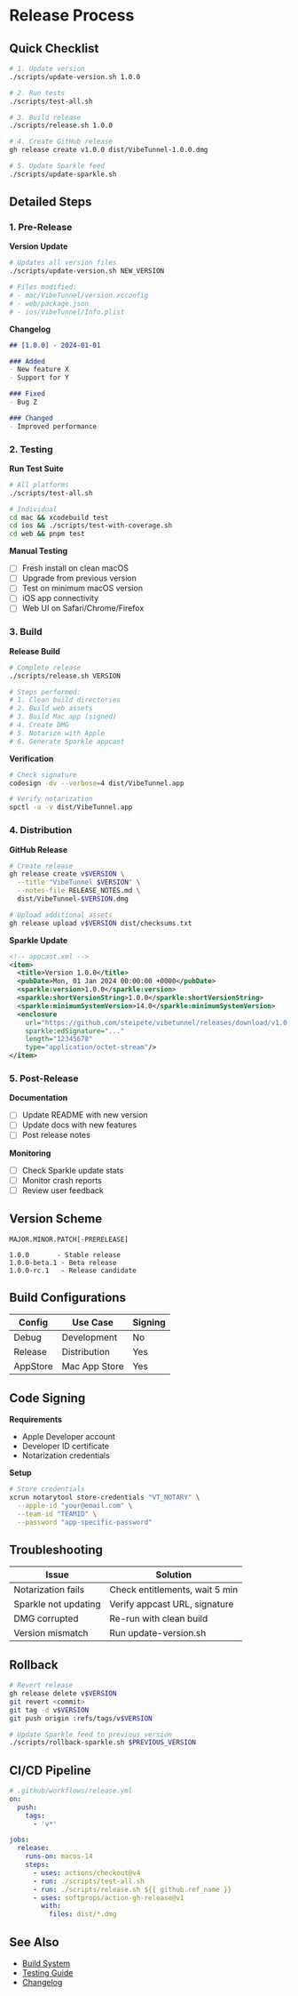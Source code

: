 # Release Process

## Quick Checklist

```bash
# 1. Update version
./scripts/update-version.sh 1.0.0

# 2. Run tests
./scripts/test-all.sh

# 3. Build release
./scripts/release.sh 1.0.0

# 4. Create GitHub release
gh release create v1.0.0 dist/VibeTunnel-1.0.0.dmg

# 5. Update Sparkle feed
./scripts/update-sparkle.sh
```

## Detailed Steps

### 1. Pre-Release

**Version Update**
```bash
# Updates all version files
./scripts/update-version.sh NEW_VERSION

# Files modified:
# - mac/VibeTunnel/version.xcconfig
# - web/package.json
# - ios/VibeTunnel/Info.plist
```

**Changelog**
```markdown
## [1.0.0] - 2024-01-01

### Added
- New feature X
- Support for Y

### Fixed
- Bug Z

### Changed
- Improved performance
```

### 2. Testing

**Run Test Suite**
```bash
# All platforms
./scripts/test-all.sh

# Individual
cd mac && xcodebuild test
cd ios && ./scripts/test-with-coverage.sh
cd web && pnpm test
```

**Manual Testing**
- [ ] Fresh install on clean macOS
- [ ] Upgrade from previous version
- [ ] Test on minimum macOS version
- [ ] iOS app connectivity
- [ ] Web UI on Safari/Chrome/Firefox

### 3. Build

**Release Build**
```bash
# Complete release
./scripts/release.sh VERSION

# Steps performed:
# 1. Clean build directories
# 2. Build web assets
# 3. Build Mac app (signed)
# 4. Create DMG
# 5. Notarize with Apple
# 6. Generate Sparkle appcast
```

**Verification**
```bash
# Check signature
codesign -dv --verbose=4 dist/VibeTunnel.app

# Verify notarization
spctl -a -v dist/VibeTunnel.app
```

### 4. Distribution

**GitHub Release**
```bash
# Create release
gh release create v$VERSION \
  --title "VibeTunnel $VERSION" \
  --notes-file RELEASE_NOTES.md \
  dist/VibeTunnel-$VERSION.dmg

# Upload additional assets
gh release upload v$VERSION dist/checksums.txt
```

**Sparkle Update**
```xml
<!-- appcast.xml -->
<item>
  <title>Version 1.0.0</title>
  <pubDate>Mon, 01 Jan 2024 00:00:00 +0000</pubDate>
  <sparkle:version>1.0.0</sparkle:version>
  <sparkle:shortVersionString>1.0.0</sparkle:shortVersionString>
  <sparkle:minimumSystemVersion>14.0</sparkle:minimumSystemVersion>
  <enclosure 
    url="https://github.com/steipete/vibetunnel/releases/download/v1.0.0/VibeTunnel-1.0.0.dmg"
    sparkle:edSignature="..." 
    length="12345678" 
    type="application/octet-stream"/>
</item>
```

### 5. Post-Release

**Documentation**
- [ ] Update README with new version
- [ ] Update docs with new features
- [ ] Post release notes

**Monitoring**
- [ ] Check Sparkle update stats
- [ ] Monitor crash reports
- [ ] Review user feedback

## Version Scheme

```
MAJOR.MINOR.PATCH[-PRERELEASE]

1.0.0       - Stable release
1.0.0-beta.1 - Beta release
1.0.0-rc.1   - Release candidate
```

## Build Configurations

| Config | Use Case | Signing |
|--------|----------|---------|
| Debug | Development | No |
| Release | Distribution | Yes |
| AppStore | Mac App Store | Yes |

## Code Signing

**Requirements**
- Apple Developer account
- Developer ID certificate
- Notarization credentials

**Setup**
```bash
# Store credentials
xcrun notarytool store-credentials "VT_NOTARY" \
  --apple-id "your@email.com" \
  --team-id "TEAMID" \
  --password "app-specific-password"
```

## Troubleshooting

| Issue | Solution |
|-------|----------|
| Notarization fails | Check entitlements, wait 5 min |
| Sparkle not updating | Verify appcast URL, signature |
| DMG corrupted | Re-run with clean build |
| Version mismatch | Run update-version.sh |

## Rollback

```bash
# Revert release
gh release delete v$VERSION
git revert <commit>
git tag -d v$VERSION
git push origin :refs/tags/v$VERSION

# Update Sparkle feed to previous version
./scripts/rollback-sparkle.sh $PREVIOUS_VERSION
```

## CI/CD Pipeline

```yaml
# .github/workflows/release.yml
on:
  push:
    tags:
      - 'v*'

jobs:
  release:
    runs-on: macos-14
    steps:
      - uses: actions/checkout@v4
      - run: ./scripts/test-all.sh
      - run: ./scripts/release.sh ${{ github.ref_name }}
      - uses: softprops/action-gh-release@v1
        with:
          files: dist/*.dmg
```

## See Also
- [Build System](../guides/development.md#build-system)
- [Testing Guide](../guides/testing.md)
- [Changelog](../../CHANGELOG.md)
